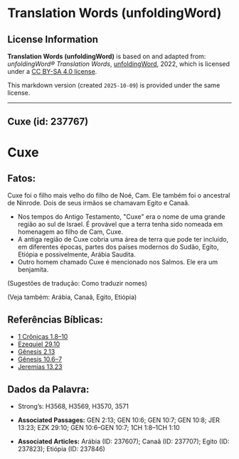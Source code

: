 # Translation Words (unfoldingWord)

## License Information

**Translation Words (unfoldingWord)** is based on and adapted from: _unfoldingWord® Translation Words_, [unfoldingWord](https://unfoldingword.org/utw), 2022, which is licensed under a [CC BY-SA 4.0 license](https://creativecommons.org/licenses/by-sa/4.0/legalcode.en).

This markdown version (created `2025-10-09`) is provided under the same license.



--------------------------------

## Cuxe (id: 237767)

Cuxe
====

Fatos:
------

Cuxe foi o filho mais velho do filho de Noé, Cam. Ele também foi o ancestral de Ninrode. Dois de seus irmãos se chamavam Egito e Canaã.

* Nos tempos do Antigo Testamento, "Cuxe" era o nome de uma grande região ao sul de Israel. É provável que a terra tenha sido nomeada em homenagem ao filho de Cam, Cuxe.
* A antiga região de Cuxe cobria uma área de terra que pode ter incluído, em diferentes épocas, partes dos países modernos do Sudão, Egito, Etiópia e possivelmente, Arábia Saudita.
* Outro homem chamado Cuxe é mencionado nos Salmos. Ele era um benjamita.

(Sugestões de tradução: Como traduzir nomes)

(Veja também: Arábia, Canaã, Egito, Etiópia)

Referências Bíblicas:
---------------------

* [1 Crônicas 1\.8–10](https://ref.ly/1Chr1:8-1Chr1:10)
* [Ezequiel 29\.10](https://ref.ly/Ezek29:10)
* [Gênesis 2\.13](https://ref.ly/Gen2:13)
* [Gênesis 10\.6–7](https://ref.ly/Gen10:6-Gen10:7)
* [Jeremias 13\.23](https://ref.ly/Jer13:23)

Dados da Palavra:
-----------------

* Strong’s: H3568, H3569, H3570, 3571

* **Associated Passages:** GEN 2:13; GEN 10:6; GEN 10:7; GEN 10:8; JER 13:23; EZK 29:10; GEN 10:6–GEN 10:7; 1CH 1:8–1CH 1:10
* **Associated Articles:** Arábia (ID: 237607); Canaã (ID: 237707); Egito (ID: 237823); Etiópia (ID: 237846)


